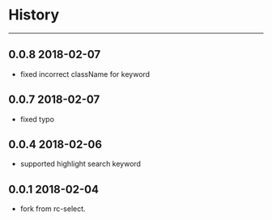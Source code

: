 # History
----

## 0.0.8 2018-02-07
- fixed incorrect className for keyword

## 0.0.7 2018-02-07
- fixed typo

## 0.0.4 2018-02-06

- supported highlight search keyword

## 0.0.1 2018-02-04

- fork from rc-select.
